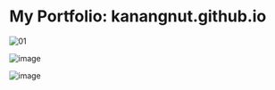 # My Portfolio: kanangnut.github.io


![01](https://github.com/Kanangnut/kanangnut.github.io/assets/130201193/05dd36f8-4f1c-4d3a-9aad-356b541fb1c3)

![image](https://github.com/Kanangnut/kanangnut.github.io/assets/130201193/2a48dcf5-34a7-43d3-a7b4-5fb684cbeac5)

![image](https://github.com/Kanangnut/kanangnut.github.io/assets/130201193/5ecc317f-ec27-4710-bf49-1e14ce6175c3)


